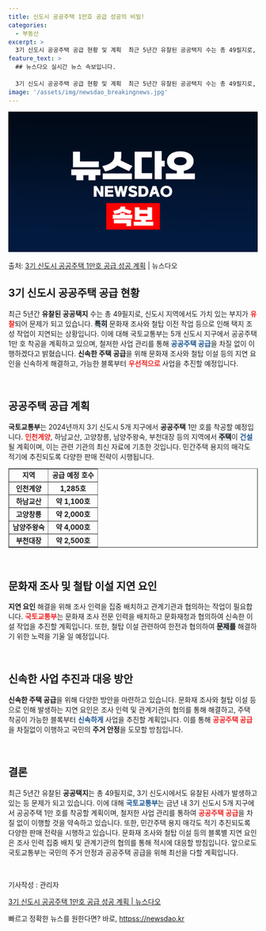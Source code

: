 ```yaml
---
title: 신도시 공공주택 1만호 공급 성공의 비밀!
categories:
  - 부동산
excerpt: >
  3기 신도시 공공주택 공급 현황 및 계획  최근 5년간 유찰된 공공택지 수는 총 49필지로, 신도시 지역에서…
feature_text: >
  ## 뉴스다오 실시간 뉴스 속보입니다.

  3기 신도시 공공주택 공급 현황 및 계획  최근 5년간 유찰된 공공택지 수는 총 49필지로, 신도시 지역에서…
image: '/assets/img/newsdao_breakingnews.jpg'
---
```


![뉴스다오 속보](/assets/img/newsdao_breakingnews.jpg)

<p>출처: <a href="httpss://newsdao.kr/5073" rel="dofollow">3기 신도시 공공주택 1만호 공급 성공 계획</a> | 뉴스다오</p>

<h2 data-ke-size="size26">3기 신도시 공공주택 공급 현황</h2>

<p data-ke-size="size16">최근 5년간 <b>유찰된 공공택지</b> 수는 총 49필지로, 신도시 지역에서도 가치 있는 부지가 <b><span style="color: #ee2323;">유찰</span></b>되어 문제가 되고 있습니다. <b><span style="background-color: #21538527;">특히</span></b> 문화재 조사와 철탑 이전 작업 등으로 인해 택지 조성 작업이 지연되는 상황입니다. 이에 대해 국토교통부는 5개 신도시 지구에서 공공주택 1만 호 착공을 계획하고 있으며, 철저한 사업 관리를 통해 <b><span style="color: #1a5490;">공공주택 공급</span></b>을 차질 없이 이행하겠다고 밝혔습니다. <b>신속한 주택 공급</b>을 위해 문화재 조사와 철탑 이설 등의 지연 요인을 신속하게 해결하고, 가능한 블록부터 <b><span style="color: #ee2323;">우선적으로</span></b> 사업을 추진할 예정입니다.</p>

<p data-ke-size="size16">&nbsp;</p>

<h2 data-ke-size="size26">공공주택 공급 계획</h2>

<p data-ke-size="size16"><b>국토교통부</b>는 2024년까지 3기 신도시 5개 지구에서 <b>공공주택</b> 1만 호를 착공할 예정입니다. <b><span style="color: #ee2323;">인천계양</span></b>, 하남교산, 고양창릉, 남양주왕숙, 부천대장 등의 지역에서 <b><span style="background-color: #21538527;">주택</span></b>이 <b><span style="color: #1a5490;">건설</span></b>될 계획이며, 이는 관련 기관의 최신 자료에 기초한 것입니다. 민간주택 용지의 매각도 적기에 추진되도록 다양한 판매 전략이 시행됩니다.</p>

<table width="100%" border="1">
    <tr>
        <td style="text-align: center; height: 17px;"><b>지역</b></td>
        <td style="text-align: center; height: 17px;"><b>공급 예정 호수</b></td>
    </tr>
    <tr>
        <td style="text-align: center; height: 17px;"><b>인천계양</b></td>
        <td style="text-align: center; height: 17px;"><b>1,285호</b></td>
    </tr>
    <tr>
        <td style="text-align: center; height: 17px;"><b>하남교산</b></td>
        <td style="text-align: center; height: 17px;"><b>약 1,100호</b></td>
    </tr>
    <tr>
        <td style="text-align: center; height: 17px;"><b>고양창릉</b></td>
        <td style="text-align: center; height: 17px;"><b>약 2,000호</b></td>
    </tr>
    <tr>
        <td style="text-align: center; height: 17px;"><b>남양주왕숙</b></td>
        <td style="text-align: center; height: 17px;"><b>약 4,000호</b></td>
    </tr>
    <tr>
        <td style="text-align: center; height: 17px;"><b>부천대장</b></td>
        <td style="text-align: center; height: 17px;"><b>약 2,500호</b></td>
    </tr>
</table>

<p data-ke-size="size16">&nbsp;</p>

<h2 data-ke-size="size26">문화재 조사 및 철탑 이설 지연 요인</h2>

<p data-ke-size="size16"><b>지연 요인</b> 해결을 위해 조사 인력을 집중 배치하고 관계기관과 협의하는 작업이 필요합니다. <b><span style="color: #ee2323;">국토교통부</span></b>는 문화재 조사 전문 인력을 배치하고 문화재청과 협의하여 신속한 이설 작업을 추진할 계획입니다. 또한, 철탑 이설 관련하여 한전과 협의하여 <b><span style="background-color: #21538527;">문제를</span></b> 해결하기 위한 노력을 기울 일 예정입니다.</p>

<p data-ke-size="size16">&nbsp;</p>

<h2 data-ke-size="size26">신속한 사업 추진과 대응 방안</h2>

<p data-ke-size="size16"><b>신속한 주택 공급</b>을 위해 다양한 방안을 마련하고 있습니다. 문화재 조사와 철탑 이설 등으로 인해 발생하는 지연 요인은 조사 인력 및 관계기관의 협의를 통해 해결하고, 주택 착공이 가능한 블록부터 <b><span style="color: #1a5490;">신속하게</span></b> 사업을 추진할 계획입니다. 이를 통해 <b><span style="color: #ee2323;">공공주택 공급</span></b>을 차질없이 이행하고 국민의 <b>주거 안정</b>을 도모할 방침입니다.</p>

<p data-ke-size="size16">&nbsp;</p>

<h2 data-ke-size="size26">결론</h2>

<p data-ke-size="size16">최근 5년간 유찰된 <b>공공택지</b>는 총 49필지로, 3기 신도시에서도 유찰된 사례가 발생하고 있는 등 문제가 되고 있습니다. 이에 대해 <b><span style="color: #1a5490;">국토교통부</span></b>는 금년 내 3기 신도시 5개 지구에서 공공주택 1만 호를 착공할 계획이며, 철저한 사업 관리를 통하여 <b><span style="color: #ee2323;">공공주택 공급</span></b>을 차질 없이 이행할 것을 약속하고 있습니다. 또한, 민간주택 용지 매각도 적기 추진되도록 다양한 판매 전략을 시행하고 있습니다. 문화재 조사와 철탑 이설 등의 블록별 지연 요인은 조사 인력 집중 배치 및 관계기관의 협의를 통해 적시에 대응할 방침입니다. 앞으로도 국토교통부는 국민의 주거 안정과 공공주택 공급을 위해 최선을 다할 계획입니다.</p>

<p data-ke-size="size16">&nbsp;</p>

<p data-ke-size="size16">기사작성 : 관리자</p>
<p data-ke-size="size16"><a href="httpss://newsdao.kr/5073">3기 신도시 공공주택 1만호 공급 성공 계획 | 뉴스다오</a></p> 

빠르고 정확한 뉴스를 원한다면? 바로, <a href="httpss://newsdao.kr" rel="dofollow">httpss://newsdao.kr</a>


